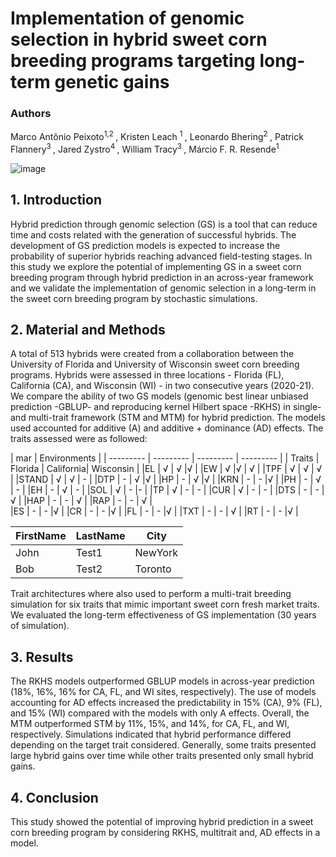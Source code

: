 # Implementation of genomic selection in hybrid sweet corn breeding programs targeting long-term genetic gains

### Authors
Marco Antônio Peixoto<sup>1,2 </sup>, Kristen Leach <sup>1 </sup>, Leonardo Bhering<sup>2 </sup>, Patrick Flannery<sup>3 </sup>, Jared Zystro<sup>4 </sup>, William Tracy<sup>3 </sup>, Márcio F. R. Resende<sup>1 </sup>


![image](https://user-images.githubusercontent.com/59318360/177633208-152de0c7-6e41-4b83-b1f9-d4292ff0d7a9.png)

## 1. Introduction

Hybrid prediction through genomic selection (GS) is a tool that can reduce time and costs related with the generation of successful hybrids. The development of GS prediction models is expected to increase the probability of superior hybrids reaching advanced field-testing stages. In this study we explore the potential of implementing GS in a sweet corn breeding program through hybrid prediction in an across-year framework and we validate the implementation of genomic selection in a long-term in the sweet corn breeding program by stochastic simulations.

## 2. Material and Methods

A total of 513 hybrids were created from a collaboration between the University of Florida and University of Wisconsin sweet corn breeding programs. Hybrids were assessed in three locations - Florida (FL), California (CA), and Wisconsin (WI) - in two consecutive years (2020-21). We compare the ability of two GS models (genomic best linear unbiased prediction -GBLUP- and reproducing kernel Hilbert space -RKHS) in single- and multi-trait framework (STM and MTM) for hybrid prediction. The models used accounted for additive (A) and additive + dominance (AD) effects. The traits assessed were as followed:

|    mar    |           Environments            |
| --------- | --------- | --------- | --------- | 
| Traits    |	Florida	  | California|	Wisconsin |
|EL         |	√         |	√	        |√          |
|EW         |	√	        |√          |	√         |
|TPF        |	√         |	√         |	√         |
|STAND      |	√         |	√	        | -         |
|DTP        |	 -        |	√	        |√          |
|HP	        | -         |	√	        |√          |
|KRN        |	 -        |	 -        |√          | 
|PH	        | -         |	√	        | -         |
|EH         |	 -        |	√	        | -         |
|SOL        |	√	        | -	        |-          |
|TP         |	√	        | -	        | -         |
|CUR        |	√	        | -	        | -         |
|DTS        |	 -        |	 -        |	√         |
|HAP        |	 -        | -         |	√         |
|RAP        |	 -        | -         |	√         |  
|ES         |	 -        |	 -        |√          |
|CR	        | -	        | -	        |√          |
|FL         |	 -        |	 -        |√          |
|TXT        |	 -        | -         |	√         |
|RT         |	 -        | -	        |√          |


| FirstName     | LastName      | City     |
| ------------- | ------------- | -------- |
| John          | Test1         | NewYork  |
| Bob           | Test2         | Toronto  |


Trait architectures where also used to perform a multi-trait breeding simulation for six traits that mimic important sweet corn fresh market traits. We evaluated the long-term effectiveness of GS implementation (30 years of simulation). 

## 3. Results

The RKHS models outperformed GBLUP models in across-year prediction (18%, 16%, 16% for CA, FL, and WI sites, respectively). The use of models accounting for AD effects increased the predictability in 15% (CA), 9% (FL), and 15% (WI) compared with the models with only A effects. Overall, the MTM outperformed STM by 11%, 15%, and 14%, for CA, FL, and WI, respectively. Simulations indicated that hybrid performance differed depending on the target trait considered. Generally, some traits presented large hybrid gains over time while other traits presented only small hybrid gains. 


## 4. Conclusion

This study showed the potential of improving hybrid prediction in a sweet corn breeding program by considering RKHS, multitrait and, AD effects in a model. 


